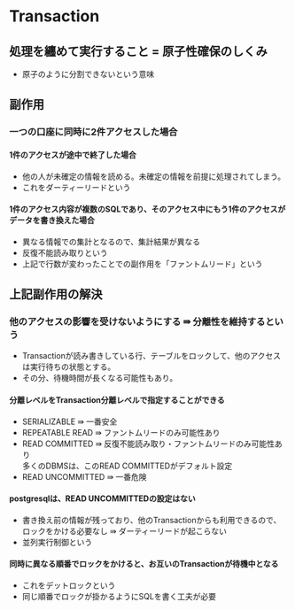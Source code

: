 # Transaction

## 処理を纏めて実行すること = 原子性確保のしくみ
- 原子のように分割できないという意味

## 副作用
### 一つの口座に同時に2件アクセスした場合
#### 1件のアクセスが途中で終了した場合
- 他の人が未確定の情報を読める。未確定の情報を前提に処理されてしまう。
- これをダーティーリードという

#### 1件のアクセス内容が複数のSQLであり、そのアクセス中にもう1件のアクセスがデータを書き換えた場合
- 異なる情報での集計となるので、集計結果が異なる
- 反復不能読み取りという
- 上記で行数が変わったことでの副作用を「ファントムリード」という

## 上記副作用の解決
### 他のアクセスの影響を受けないようにする ⇛ 分離性を維持するという
- Transactionが読み書きしている行、テーブルをロックして、他のアクセスは実行待ちの状態とする。
- その分、待機時間が長くなる可能性もあり。
#### 分離レベルをTransaction分離レベルで指定することができる
- SERIALIZABLE ⇛ 一番安全
- REPEATABLE READ ⇛ ファントムリードのみ可能性あり
- READ COMMITTED ⇛ 反復不能読み取り・ファントムリードのみ可能性あり\
多くのDBMSは、このREAD COMMITTEDがデフォルト設定
- READ UNCOMMITTED ⇛ 一番危険
#### postgresqlは、READ UNCOMMITTEDの設定はない
- 書き換え前の情報が残っており、他のTransactionからも利用できるので、
ロックをかける必要なし ⇛ ダーティーリードが起こらない
- 並列実行制御という
#### 同時に異なる順番でロックをかけると、お互いのTransactionが待機中となる
- これをデットロックという
- 同じ順番でロックが掛かるようにSQLを書く工夫が必要

